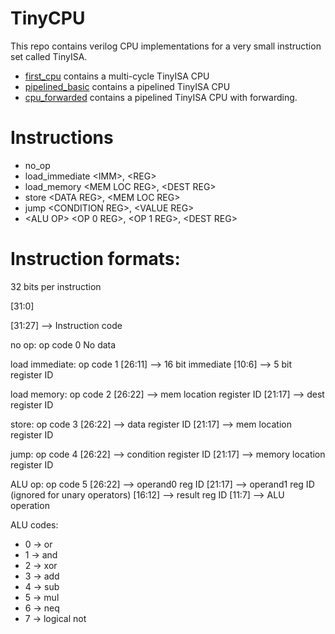 # TinyCPU

This repo contains verilog CPU implementations for a very small instruction set
called TinyISA.

* [first_cpu](/first_cpu) contains a multi-cycle TinyISA CPU
* [pipelined_basic](/pipelined_basic) contains a pipelined TinyISA CPU
* [cpu_forwarded](/cpu_forwarded) contains a pipelined TinyISA CPU with forwarding.

# Instructions

* no_op
* load_immediate \<IMM\>, \<REG\>
* load_memory \<MEM LOC REG\>, \<DEST REG\>
* store \<DATA REG\>, \<MEM LOC REG\>
* jump \<CONDITION REG\>, \<VALUE REG\>
* \<ALU OP\> \<OP 0 REG\>, \<OP 1 REG\>, \<DEST REG\>

# Instruction formats:

32 bits per instruction

[31:0]

[31:27] --> Instruction code

no op: op code 0
No data

load immediate: op code 1
[26:11] --> 16 bit immediate
[10:6] --> 5 bit register ID

load memory: op code 2
[26:22] --> mem location register ID
[21:17] --> dest register ID

store: op code 3
[26:22] --> data register ID
[21:17] --> mem location register ID

jump: op code 4
[26:22] --> condition register ID
[21:17] --> memory location register ID

ALU op: op code 5
[26:22] --> operand0 reg ID
[21:17] --> operand1 reg ID (ignored for unary operators)
[16:12] --> result reg ID
[11:7]  --> ALU operation

ALU codes:
* 0 -> or
* 1 -> and
* 2 -> xor
* 3 -> add
* 4 -> sub
* 5 -> mul
* 6 -> neq
* 7 -> logical not



